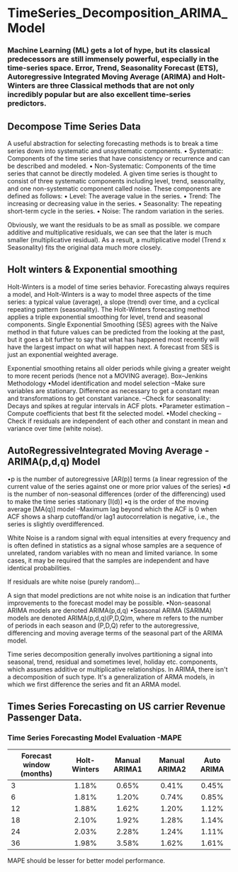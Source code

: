 # TimeSeries_Decomposition_ARIMA_Model

### Machine Learning (ML) gets a lot of hype, but its classical predecessors are still immensely powerful, especially in the time-series space. Error, Trend, Seasonality Forecast (ETS), Autoregressive Integrated Moving Average (ARIMA) and Holt-Winters are three Classical methods that are not only incredibly popular but are also excellent time-series predictors.

## Decompose Time Series Data

A useful abstraction for selecting forecasting methods is to break a time series down into systematic and unsystematic components.
•	Systematic: Components of the time series that have consistency or recurrence and can be described and modeled.
•	Non-Systematic: Components of the time series that cannot be directly modeled.
A given time series is thought to consist of three systematic components including level, trend, seasonality, and one non-systematic component called noise.
These components are defined as follows:
•	Level: The average value in the series.
•	Trend: The increasing or decreasing value in the series.
•	Seasonality: The repeating short-term cycle in the series.
•	Noise: The random variation in the series.

Obviously, we want the residuals to be as small as possible.
we compare additive and multiplicative residuals, we can see that the later is much smaller (multiplicative residual). As a result, a multiplicative model (Trend x Seasonality) fits the original data much more closely.

## Holt winters & Exponential smoothing
Holt-Winters is a model of time series behavior. Forecasting always requires a model, and Holt-Winters is a way to model three aspects of the time series: a typical value (average), a slope (trend) over time, and a cyclical repeating pattern (seasonality).
The Holt-Winters forecasting method applies a triple exponential smoothing for level, trend and seasonal components.
Single Exponential Smoothing (SES) agrees with the Naïve method in that future values can be predicted from the looking at the past, but it goes a bit further to say that what has happened most recently will have the largest impact on what will happen next. A forecast from SES is just an exponential weighted average.

Exponential smoothing retains all older periods while giving a greater weight to more recent periods (hence not a MOVING average).
Box–Jenkins Methodology
•Model identification and model selection
–Make sure variables are stationary.  Difference as necessary to get a constant mean and transformations to get constant variance.
–Check for seasonality: Decays and spikes at regular intervals in ACF plots.
•Parameter estimation
–Compute coefficients that best fit the selected model.
•Model checking
–Check if residuals are independent of each other and constant in mean and variance over time (white noise).


## AutoRegressiveIntegrated Moving Average -ARIMA(p,d,q) Model

•p is the number of autoregressive [AR(p)] terms (a linear regression of the current value of the series against one or more prior values of the series)
•d is the number of non-seasonal differences (order of the differencing) used to make the time series stationary [I(d)]
•q is the order of the moving average [MA(q)] model
–Maximum lag beyond which the ACF is 0 when ACF shows a sharp cutoffand/or lag1 autocorrelation is negative, i.e., the series is slightly overdifferenced.

White Noise is a random signal with equal intensities at every frequency and is often defined in statistics as a signal whose samples are a sequence of unrelated, random variables with no mean and limited variance. In some cases, it may be required that the samples are independent and have identical probabilities.

If residuals are white noise (purely random)…

A sign that model predictions are not white noise is an indication that further improvements to the forecast model may be possible.
•Non-seasonal ARIMA models are denoted ARIMA(p,d,q)
•Seasonal ARIMA (SARIMA) models are denoted ARIMA(p,d,q)(P,D,Q)m, where m refers to the number of periods in each season and (P,D,Q) refer to the autoregressive, differencing and moving average terms of the seasonal part of the ARIMA model.

Time series decomposition generally involves partitioning a signal into seasonal, trend, residual and sometimes level, holiday etc. components, which assumes additive or multiplicative relationships.
In ARIMA, there isn't a decomposition of such type. It's a generalization of ARMA models, in which we first difference the series and fit an ARMA model.

## Times Series Forecasting on US carrier Revenue Passenger Data.

### Time Series Forecasting Model Evaluation -MAPE

|Forecast window (months)|	Holt-Winters|	Manual ARIMA1|	Manual ARIMA2|	Auto ARIMA | 
|------------------------|:------------:|:------------:|:-------------:|:-----------:|
|3                       |1.18%	        |0.65%	       |0.41%	         |0.45%        |
|6	                     |1.81%	        |1.20%	       |0.74%	         |0.85%        |
|12	                     |1.88%        	|1.62%	       |1.20%	         |1.12%        |
|18	                     |2.10%	        |1.92%	       |1.28%	         |1.14%        |
|24	                     |2.03%	        |2.28%	       |1.24%	         |1.11%        |
|36	                     |1.98%	        |3.58%	       |1.62%	         |1.61%        |

MAPE should be lesser for better model performance.




